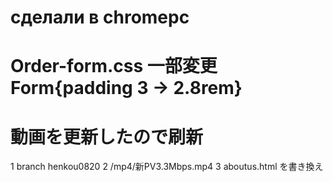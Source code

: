 # сделали в chromepc
# Order-form.css 一部変更 Form{padding 3 → 2.8rem}
# 動画を更新したので刷新
1 branch henkou0820
2 /mp4/新PV3.3Mbps.mp4
3 aboutus.html を書き換え